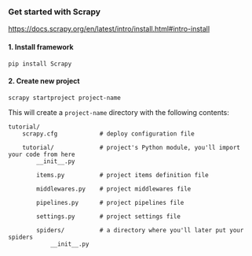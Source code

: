 ### Get started with Scrapy
https://docs.scrapy.org/en/latest/intro/install.html#intro-install

#### 1. Install framework
```pip install Scrapy```

#### 2. Create new project
```scrapy startproject project-name```

This will create a `project-name` directory with the following contents:
```
tutorial/
    scrapy.cfg            # deploy configuration file

    tutorial/             # project's Python module, you'll import your code from here
        __init__.py

        items.py          # project items definition file

        middlewares.py    # project middlewares file

        pipelines.py      # project pipelines file

        settings.py       # project settings file

        spiders/          # a directory where you'll later put your spiders
            __init__.py
```
